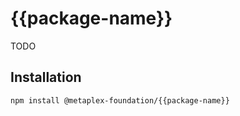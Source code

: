 # {{package-name}}

TODO

## Installation

```sh
npm install @metaplex-foundation/{{package-name}}
```
